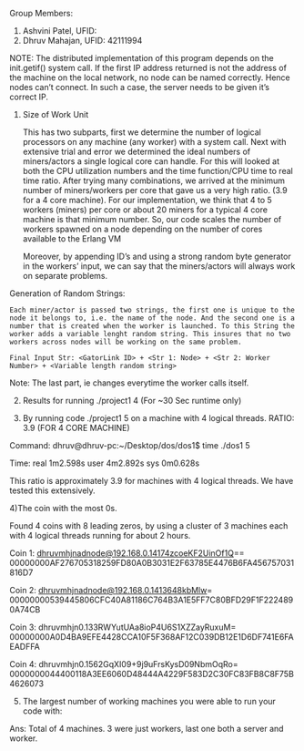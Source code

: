 Group Members:

1) Ashvini Patel, UFID:
2) Dhruv Mahajan, UFID: 42111994

NOTE: The distributed implementation of this program depends on the init.getif() system call. If the first IP 			address returned is not the address of the machine on the local network, no node can be named correctly. 		Hence nodes can’t connect. In such a case, the server needs to be given it’s correct IP.

1) Size of Work Unit
	
	This has two subparts, first we determine the number of logical processors on any machine (any worker) with a system call. Next with extensive trial and error we determined the ideal numbers of miners/actors a single  logical core can handle. For this will looked at both the CPU utilization numbers and the time function/CPU time to real time ratio. After trying many combinations, we arrived at the minimum number of miners/workers per core that gave us a very high ratio. (3.9 for a 4 core machine). For our implementation, we think that 4 to 5 workers (miners) per core or about 20 miners for a typical 4 core machine is that minimum number. So, our code scales the number of workers spawned on a node  depending on the number of cores available to the Erlang VM  

	Moreover, by appending ID’s  and using a strong random byte generator in the workers’ input, we can say that the miners/actors will always work on separate problems. 

Generation of Random Strings:

	Each miner/actor is passed two strings, the first one is unique to the node it belongs to, i.e. the name of the node. And the second one is a number that is created when the worker is launched. To this String the worker adds a variable lenght random string. This insures that no two workers across nodes will be working on the same problem.

	Final Input Str: <GatorLink ID> + <Str 1: Node> + <Str 2: Worker Number> + <Variable length random string>

Note: The last part, ie <Variable lenght random string> changes everytime the worker calls itself.


2) Results for running ./project1 4 (For ~30 Sec runtime only)


3) By running code ./project1 5 on a machine with 4 logical threads. RATIO: 3.9 (FOR 4 CORE MACHINE)

Command: dhruv@dhruv-pc:~/Desktop/dos/dos1$ time ./dos1 5

Time:
real    1m2.598s
user    4m2.892s
sys     0m0.628s

This ratio is approximately 3.9 for machines with 4 logical threads. We have tested this extensively.


4)The coin with the most 0s.

Found 4 coins with 8 leading zeros, by using a cluster of 3 machines each with 4 logical threads running for about 2 hours.


Coin 1: dhruvmhjnadnode@192.168.0.14174zcoeKF2UinOf1Q==	00000000AF276705318259FD80A0B3031E2F63785E4476B6FA456757031816D7

Coin 2: dhruvmhjnadnode@192.168.0.1413648kbMlw=	00000000539445806CFC40A81186C764B3A1E5FF7C80BFD29F1F2224890A74CB

Coin 3: dhruvmhjn0.133RWYutUAa8ioP4U6S1XZZayRuxuM=	00000000A0D4BA9EFE4428CCA10F5F368AF12C039DB12E1D6DF741E6FAEADFFA

Coin 4: dhruvmhjn0.1562GqXI09+9j9uFrsKysD09NbmOqRo=	0000000044400118A3EE6060D48444A4229F583D2C30FC83FB8C8F75B4626073


5) The largest number of working machines you were able to run your code with:

Ans:  Total of 4 machines. 3 were just workers, last one both a server and worker.


